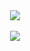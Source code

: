 
<DIV ALIGN="CENTER">
  <IMG SRC = https://capsule-render.vercel.app/api?type=soft&color=auto&text=Space%20of%20Dayoung&fontSize=40&animation=twinkling>
</DIV>

<br>

<DIV ALIGN="CENTER">
<IMG SRC = https://hits.seeyoufarm.com/api/count/incr/badge.svg?url=https%3A%2F%2Fgithub.com%2Fgjbae1212%2Fhit-counter&count_bg=%23E88763&title_bg=%23555555&icon=&icon_color=%23E7E7E7&title=hits&edge_flat=false)>
</DIV>
